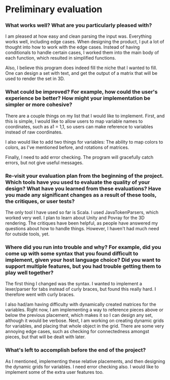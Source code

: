 # Preliminary evaluation

### What works well? What are you particularly pleased with?

I am pleased at how easy and clean parsing the input was. Everything works well, including edge cases. When designing the product, I put a lot of thought into how to work with the edge cases. Instead of having conditionals to handle certain cases, I worked them into the main body of each function, which resulted in simplified functions. 

Also, I believe this program does indeed fill the niche that I wanted to fill. One can design a set with text, and get the output of a matrix that will be used to render the set in 3D.

### What could be improved? For example, how could the user's experience be better? How might your implementation be simpler or more cohesive?

There are a couple things on my list that I would like to implement. First, and this is simple, I would like to allow users to map variable names to coordinates, such as a1 = 1,1, so users can make reference to variables instead of raw coordinates.

I also would like to add two things for variables: The ability to map colors to colors, as I've mentioned before, and rotations of matrices.

Finally, I need to add error checking. The program will gracefully catch errors, but not give useful messages.

### Re-visit your evaluation plan from the beginning of the project. Which tools have you used to evaluate the quality of your design? What have you learned from these evaluations? Have you made any significant changes as a result of these tools, the critiques, or user tests?

The only tool I have used so far is Scala. I used JavaTokenParsers, which worked very well. I plan to learn about Unity and Povray for the 3D rendering. The critiques have been helpful, as people have answered my questions about how to handle things. However, I haven't had much need for outside tools, yet.

### Where did you run into trouble and why? For example, did you come up with some syntax that you found difficult to implement, given your host language choice? Did you want to support multiple features, but you had trouble getting them to play well together?

The first thing I changed was the syntax. I wanted to implement a lexer/parser for tabs instead of curly braces, but found this really hard. I therefore went with curly braces. 

I also had/am having difficulty with dynamically created matrices for the variables. Right now, I am implementing a way to reference pieces above or below the previous placement, which makes it so I can design any set, although it would be verbose. Next, I am working on creating dynamic grids for variables, and placing that whole object in the grid. There are some very annoying edge cases, such as checking for connectedness amongst pieces, but that will be dealt with later.

### What's left to accomplish before the end of the project?

As I mentioned, implementing these relative placements, and then designing the dynamic grids for variables. I need error checking also. I would like to implement some of the extra user features too.
